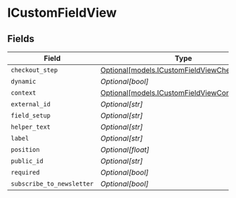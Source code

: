 # ICustomFieldView


## Fields

| Field                                                                                      | Type                                                                                       | Required                                                                                   | Description                                                                                |
| ------------------------------------------------------------------------------------------ | ------------------------------------------------------------------------------------------ | ------------------------------------------------------------------------------------------ | ------------------------------------------------------------------------------------------ |
| `checkout_step`                                                                            | [Optional[models.ICustomFieldViewCheckoutStep]](../models/icustomfieldviewcheckoutstep.md) | :heavy_minus_sign:                                                                         | N/A                                                                                        |
| `dynamic`                                                                                  | *Optional[bool]*                                                                           | :heavy_minus_sign:                                                                         | N/A                                                                                        |
| `context`                                                                                  | [Optional[models.ICustomFieldViewContext]](../models/icustomfieldviewcontext.md)           | :heavy_minus_sign:                                                                         | N/A                                                                                        |
| `external_id`                                                                              | *Optional[str]*                                                                            | :heavy_minus_sign:                                                                         | N/A                                                                                        |
| `field_setup`                                                                              | *Optional[str]*                                                                            | :heavy_minus_sign:                                                                         | N/A                                                                                        |
| `helper_text`                                                                              | *Optional[str]*                                                                            | :heavy_minus_sign:                                                                         | N/A                                                                                        |
| `label`                                                                                    | *Optional[str]*                                                                            | :heavy_minus_sign:                                                                         | N/A                                                                                        |
| `position`                                                                                 | *Optional[float]*                                                                          | :heavy_minus_sign:                                                                         | N/A                                                                                        |
| `public_id`                                                                                | *Optional[str]*                                                                            | :heavy_minus_sign:                                                                         | N/A                                                                                        |
| `required`                                                                                 | *Optional[bool]*                                                                           | :heavy_minus_sign:                                                                         | N/A                                                                                        |
| `subscribe_to_newsletter`                                                                  | *Optional[bool]*                                                                           | :heavy_minus_sign:                                                                         | N/A                                                                                        |